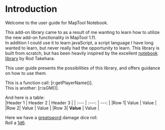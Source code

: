 # Introduction
Welcome to the user guide for MapTool Notebook.

This add-on library came to as a result of me wanting to learn how to utilize the new add-on functionality in MapTool 1.11.  
In addition I could use it to learn javaScript, a script language I have long wanted to learn, but never really had the 
opportunity to learn. This library is built from scratch, but has been heavily inspired by the excellent 
[notebook library](https://github.com/rtakehara/5e-Framework/tree/master/Resources) by Rod Takehara.

This user guide presents the possibilities of this library, and offers guidance on how to use them. 
   
This is a function call: [r:getPlayerName()].   
This is another: [r:isGM()].   

And here is a table:   
|Header 1     | Header 2      | Header 3 |
| :--- | :---: | ---: |
|Row 1| Value | Value |
|Row 2| Value | Value |
|Row 3| **Value** | Value |

Here we have a [greatsword](roll "1d10+4") damage dice roll.   
Roll a [1d6](roll "1d6").